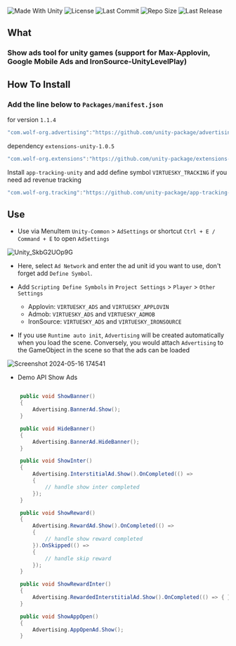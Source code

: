 <p align="left">
  <a>
    <img alt="Made With Unity" src="https://img.shields.io/badge/made%20with-Unity-57b9d3.svg?logo=Unity">
  </a>
  <a>
    <img alt="License" src="https://img.shields.io/github/license/unity-package/advertising-unity?logo=github">
  </a>
  <a>
    <img alt="Last Commit" src="https://img.shields.io/github/last-commit/unity-package/advertising-unity?logo=Mapbox&color=orange">
  </a>
  <a>
    <img alt="Repo Size" src="https://img.shields.io/github/repo-size/unity-package/advertising-unity?logo=VirtualBox">
  </a>
  <a>
    <img alt="Last Release" src="https://img.shields.io/github/v/release/unity-package/advertising-unity?include_prereleases&logo=Dropbox&color=yellow">
  </a>
</p>

## What
### Show ads tool for unity games (support for Max-Applovin, Google Mobile Ads and IronSource-UnityLevelPlay)

## How To Install

### Add the line below to `Packages/manifest.json`

for version `1.1.4`
```csharp
"com.wolf-org.advertising":"https://github.com/unity-package/advertising-unity.git#1.1.4",
```
dependency `extensions-unity-1.0.5`
```csharp
"com.wolf-org.extensions":"https://github.com/unity-package/extensions-unity.git#1.0.5",
```

Install `app-tracking-unity` and add define symbol `VIRTUESKY_TRACKING` if you need ad revenue tracking
```csharp
"com.wolf-org.tracking":"https://github.com/unity-package/app-tracking-unity.git#1.0.3",
```

## Use

- Use via MenuItem `Unity-Common` > `AdSettings` or shortcut `Ctrl + E / Command + E` to open `AdSettings`


![Unity_SkbG2UOp9G](https://github.com/wolf-package/advertising/assets/126542083/ce4bddc9-61ae-4b62-b7bc-0588d0eacff6)



- Here, select `Ad Network` and enter the ad unit id you want to use, don't forget add `Define Symbol`.

- Add `Scripting Define Symbols` in `Project Settings` > `Player` > `Other Settings`
    - Applovin: `VIRTUESKY_ADS` and `VIRTUESKY_APPLOVIN`
    - Admob: `VIRTUESKY_ADS` and `VIRTUESKY_ADMOB`
    - IronSource: `VIRTUESKY_ADS` and `VIRTUESKY_IRONSOURCE`
  
- If you use `Runtime auto init`, `Advertising` will be created automatically when you load the scene. Conversely, you would attach `Advertising` to the GameObject in the scene so that the ads can be loaded

![Screenshot 2024-05-16 174541](https://github.com/wolf-package/unity-common/assets/102142404/451834ff-91e3-4ccf-90bd-b0c1d4b4f440)


- Demo API Show Ads

```csharp

    public void ShowBanner()
    {
        Advertising.BannerAd.Show();
    }

    public void HideBanner()
    {
        Advertising.BannerAd.HideBanner();
    }

    public void ShowInter()
    {
        Advertising.InterstitialAd.Show().OnCompleted(() =>
        {
            // handle show inter completed
        });
    }

    public void ShowReward()
    {
        Advertising.RewardAd.Show().OnCompleted(() =>
        {
            // handle show reward completed
        }).OnSkipped(() =>
        {
            // handle skip reward
        });
    }

    public void ShowRewardInter()
    {
        Advertising.RewardedInterstitialAd.Show().OnCompleted(() => { });
    }

    public void ShowAppOpen()
    {
        Advertising.AppOpenAd.Show();
    }

```


